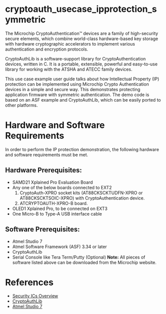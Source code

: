 # cryptoauth_usecase_ipprotection_symmetric

The Microchip CryptoAuthentication™ devices are a family of high-security secure elements, which combine world-class hardware-based key storage with hardware cryptographic accelerators to implement various authentication and encryption protocols.

CryptoAuthLib is a software-support library for CryptoAuthentication devices, written in C. It is a portable, extensible, powerful and easy-to-use library for working with the ATSHA and ATECC family devices.

This use case example user guide talks about how Intellectual Property (IP) protection can be implemented using Microchip Crypto Authentication devices in a simple and secure way. This demonstrates protecting application firmware with symmetric authentication. The demo code is based on an ASF example and CryptoAuthLib, which can be easily ported to other platforms.

# Hardware and Software Requirements
In order to perform the IP protection demonstration, the following hardware and software requirements must be met.

## Hardware Prerequisites:
 - SAMD21 Xplained Pro Evaluation Board
 - Any one of the below boards connected to EXT2
   1. CryptoAuth-XPRO socket kits (AT88CKSCKTUDFN-XPRO or AT88CKSCKTSOIC-XPRO) with CryptoAuthentication device.
   2. ATCRYPTOAUTH-XPRO-B board.
 - OLED1 Xplained Pro, to be connected on EXT3
 - One Micro-B to Type-A USB interface cable

## Software Prerequisites:
 - Atmel Studio 7
 - Atmel Software Framework (ASF) 3.34 or later
 - CryptoAuthLib
 - Serial Console like Tera Term/Putty (Optional)
**Note:** All pieces of software listed above can be downloaded from the Microchip website.

# References
 - [Security ICs Overview](http://www.microchip.com/design-centers/security-ics/overview)
 - [CryptoAuthLib](http://www.microchip.com/SWLibraryWeb/product.aspx?product=CryptoAuthLib)
 - [Atmel Studio 7](http://www.microchip.com/avr-support/atmel-studio-7)
